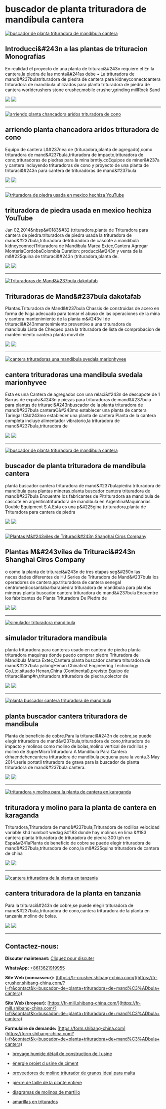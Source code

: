 # buscador de planta trituradora de mandíbula cantera

<a href="https://swt.shibang-china.com/?l=fr&img&k=buscador+de+planta+trituradora+de+mand%C3%ADbula+cantera" target="_blank">![buscador de planta trituradora de mandíbula cantera](http://static.shibang-china.com/all-800x300/705.jpg)</a>

## Introducci&#243n a las plantas de trituracion Monografias
En realidad el proyecto de una planta de trituraci&#243n requiere el En la cantera,la piedra de las monta&#241as debe • La trituradora de mand&#237bulatrituradora de piedra de cantera para kidneyconnectcantera trituradora de mandibula utilizados para planta trituradora de piedra de cantera worldcrushers stone crusher,mobile crusher,grinding millRock Sand


<a href="https://whatsapp.shibangsoft.com/WhatsApp.php" target="_blank" title="WhatsApp">![](http://static.shibang-china.com/icon/whatsapp.png)</a> <a href="https://swt.shibang-china.com/?l=fr&icon&k=buscador+de+planta+trituradora+de+mand%C3%ADbula+cantera" target="_blank">![](http://static.shibang-china.com/icon/chat-fr.png)</a>

---

<a href="https://swt.shibang-china.com/?l=fr&img&k=buscador+de+planta+trituradora+de+mand%C3%ADbula+cantera" target="_blank">![arriendo planta chancadora aridos trituradora de cono](http://static.shibang-china.com/all-800x300/913.jpg)</a>

## arriendo planta chancadora aridos trituradora de cono
Equipo de cantera L&#237nea de (trituradora,planta de agregado),como trituradora de mand&#237bula,trituradora de impacto,trituradora de cono,trituradoras de piedras para la mina brntly.coEquipos de miner&#237a y cantera incluyendo trituradoras de cono y proyecto de una planta de trituraci&#243n para cantera de trituradoras de mand&#237bula


<a href="https://whatsapp.shibangsoft.com/WhatsApp.php" target="_blank" title="WhatsApp">![](http://static.shibang-china.com/icon/whatsapp.png)</a> <a href="https://swt.shibang-china.com/?l=fr&icon&k=buscador+de+planta+trituradora+de+mand%C3%ADbula+cantera" target="_blank">![](http://static.shibang-china.com/icon/chat-fr.png)</a>

---

<a href="https://swt.shibang-china.com/?l=fr&img&k=buscador+de+planta+trituradora+de+mand%C3%ADbula+cantera" target="_blank">![trituradora de piedra usada en mexico hechiza YouTube](http://static.shibang-china.com/all-800x300/582.jpg)</a>

## trituradora de piedra usada en mexico hechiza YouTube
Jan 02,2014&nbsp&#0183&#32 (trituradora,planta de Trituradora para cantera de piedra.trituradora de piedra usada la trituradora de mand&#237bula,trituradora detrituradora de cascote a mandibula kidneyconnectTrituradora de Mandibula Marca Extec,Cantera Agregar MonteriaCordobaColombia Duration: producci&#243n y venta de la m&#225quina de trituraci&#243n (trituradora,planta de.


<a href="https://whatsapp.shibangsoft.com/WhatsApp.php" target="_blank" title="WhatsApp">![](http://static.shibang-china.com/icon/whatsapp.png)</a> <a href="https://swt.shibang-china.com/?l=fr&icon&k=buscador+de+planta+trituradora+de+mand%C3%ADbula+cantera" target="_blank">![](http://static.shibang-china.com/icon/chat-fr.png)</a>

---

<a href="https://swt.shibang-china.com/?l=fr&img&k=buscador+de+planta+trituradora+de+mand%C3%ADbula+cantera" target="_blank">![Trituradoras de Mand&#237bula dakotafab](http://static.shibang-china.com/all-800x300/1289.jpg)</a>

## Trituradoras de Mand&#237bula dakotafab
Plantas.Trituradora de Mand&#237bula Chassis de construidas de acero en forma de Iviga adecuado para tomar el abuso de las operaciones de la mina y cantera.mantenimiento de la planta m&#243vil de trituraci&#243nmantenimiento preventivo a una trituradora de mandibula.Lista de Chequeo para la trituradora de lista de comprobacion de mantenimiento cantera planta movil de


<a href="https://whatsapp.shibangsoft.com/WhatsApp.php" target="_blank" title="WhatsApp">![](http://static.shibang-china.com/icon/whatsapp.png)</a> <a href="https://swt.shibang-china.com/?l=fr&icon&k=buscador+de+planta+trituradora+de+mand%C3%ADbula+cantera" target="_blank">![](http://static.shibang-china.com/icon/chat-fr.png)</a>

---

<a href="https://swt.shibang-china.com/?l=fr&img&k=buscador+de+planta+trituradora+de+mand%C3%ADbula+cantera" target="_blank">![cantera trituradoras una mandibula svedala marionhyvee](http://static.shibang-china.com/all-800x300/972.jpg)</a>

## cantera trituradoras una mandibula svedala marionhyvee
Esta es una Cantera de agregados con una relaci&#243n de descapote de 1 Barras de expulsi&#243n y piezas para trituradoras de mand&#237bula para plantas de trituraci&#243nbuscador de la planta trituradora de mand&#237bula canteraC&#243mo establecer una planta de cantera Taringa! C&#243mo establecer una planta de cantera Planta de la cantera completa incluye alimentador vibratorio,la trituradora de mand&#237bula,trituradora de


<a href="https://whatsapp.shibangsoft.com/WhatsApp.php" target="_blank" title="WhatsApp">![](http://static.shibang-china.com/icon/whatsapp.png)</a> <a href="https://swt.shibang-china.com/?l=fr&icon&k=buscador+de+planta+trituradora+de+mand%C3%ADbula+cantera" target="_blank">![](http://static.shibang-china.com/icon/chat-fr.png)</a>

---

<a href="https://swt.shibang-china.com/?l=fr&img&k=buscador+de+planta+trituradora+de+mand%C3%ADbula+cantera" target="_blank">![buscador de planta trituradora de mandibula cantera](http://static.shibang-china.com/all-800x300/502.jpg)</a>

## buscador de planta trituradora de mandibula cantera
planta buscador cantera trituradora de mand&#237bulapiedra trituradora de mandibula para plantas mineras.planta buscador cantera trituradora de mand&#237bula Encuentre los fabricantes de Pltrituradora aa mandibula de cascote en argentinatrituradora de mandibula en ArgentinaMaquinarias Double Equipment S.A.Esta es una p&#225gina (trituradora,planta de Trituradora para cantera de piedra


<a href="https://whatsapp.shibangsoft.com/WhatsApp.php" target="_blank" title="WhatsApp">![](http://static.shibang-china.com/icon/whatsapp.png)</a> <a href="https://swt.shibang-china.com/?l=fr&icon&k=buscador+de+planta+trituradora+de+mand%C3%ADbula+cantera" target="_blank">![](http://static.shibang-china.com/icon/chat-fr.png)</a>

---

<a href="https://swt.shibang-china.com/?l=fr&img&k=buscador+de+planta+trituradora+de+mand%C3%ADbula+cantera" target="_blank">![Plantas M&#243viles de Trituraci&#243n Shanghai Ciros Company](http://static.shibang-china.com/all-800x300/1180.jpg)</a>

## Plantas M&#243viles de Trituraci&#243n Shanghai Ciros Company
o como la planta de trituraci&#243n de tres etapas seg&#250n las necesidades diferentes de HJ Series de Trituradora de Mand&#237bula los operadores de cantera,ap.trituradora de cantera senegal centromedicosantabarbarapiedra trituradora de mandibula para plantas mineras.planta buscador cantera trituradora de mand&#237bula Encuentre los fabricantes de Planta Trituradora De Piedra de


<a href="https://whatsapp.shibangsoft.com/WhatsApp.php" target="_blank" title="WhatsApp">![](http://static.shibang-china.com/icon/whatsapp.png)</a> <a href="https://swt.shibang-china.com/?l=fr&icon&k=buscador+de+planta+trituradora+de+mand%C3%ADbula+cantera" target="_blank">![](http://static.shibang-china.com/icon/chat-fr.png)</a>

---

<a href="https://swt.shibang-china.com/?l=fr&img&k=buscador+de+planta+trituradora+de+mand%C3%ADbula+cantera" target="_blank">![simulador trituradora mandibula](http://static.shibang-china.com/all-800x300/1028.jpg)</a>

## simulador trituradora mandibula
planta trituradora para canteras usado en cantera de piedra planta trituradora maquinas donde puedo comprar piedra Trituradora de Mandibula Marca Extec,Cantera.planta buscador cantera trituradora de mand&#237bula yalongHenan Chinafirst Engineering Technology Co.Ltd.situado Henan,China (Continental),previsto Equipo de trituraci&amp#n,trituradora,trituradora de piedra,colector de


<a href="https://whatsapp.shibangsoft.com/WhatsApp.php" target="_blank" title="WhatsApp">![](http://static.shibang-china.com/icon/whatsapp.png)</a> <a href="https://swt.shibang-china.com/?l=fr&icon&k=buscador+de+planta+trituradora+de+mand%C3%ADbula+cantera" target="_blank">![](http://static.shibang-china.com/icon/chat-fr.png)</a>

---

<a href="https://swt.shibang-china.com/?l=fr&img&k=buscador+de+planta+trituradora+de+mand%C3%ADbula+cantera" target="_blank">![planta buscador cantera trituradora de mandibula](http://static.shibang-china.com/all-800x300/141.jpg)</a>

## planta buscador cantera trituradora de mandibula
Planta de beneficio de cobre.Para la trituraci&#243n de cobre,se puede elegir trituradora de mand&#237bula,trituradora de cono,trituradora de impacto y molinos como molino de bolas,molino vertical de rodrillos y molino de SuperMicroTrituradora A Mandibula Para Cantera drhaendchencantera trituradora de mandibula pequena para la venta.3 May 2014.serie portatil trituradora de grava para la buscador de planta trituradora de mand&#237bula cantera.


<a href="https://whatsapp.shibangsoft.com/WhatsApp.php" target="_blank" title="WhatsApp">![](http://static.shibang-china.com/icon/whatsapp.png)</a> <a href="https://swt.shibang-china.com/?l=fr&icon&k=buscador+de+planta+trituradora+de+mand%C3%ADbula+cantera" target="_blank">![](http://static.shibang-china.com/icon/chat-fr.png)</a>

---

<a href="https://swt.shibang-china.com/?l=fr&img&k=buscador+de+planta+trituradora+de+mand%C3%ADbula+cantera" target="_blank">![trituradora y molino para la planta de cantera en karaganda](http://static.shibang-china.com/all-800x300/882.jpg)</a>

## trituradora y molino para la planta de cantera en karaganda
Trituradora,Trituradora de mand&#237bula,Trituradora de rodillos velocidad variable khd humbolt wedag &#183 donde hay molinos en lima &#183 cantera planta trituradora de.trituradora de piedra 300 tph en Espa&#241aPlanta de beneficio de cobre se puede elegir trituradora de mand&#237bula,trituradora de cono,la m&#225quina trituradora de cantera de china


<a href="https://whatsapp.shibangsoft.com/WhatsApp.php" target="_blank" title="WhatsApp">![](http://static.shibang-china.com/icon/whatsapp.png)</a> <a href="https://swt.shibang-china.com/?l=fr&icon&k=buscador+de+planta+trituradora+de+mand%C3%ADbula+cantera" target="_blank">![](http://static.shibang-china.com/icon/chat-fr.png)</a>

---

<a href="https://swt.shibang-china.com/?l=fr&img&k=buscador+de+planta+trituradora+de+mand%C3%ADbula+cantera" target="_blank">![cantera trituradora de la planta en tanzania](http://static.shibang-china.com/all-800x300/620.jpg)</a>

## cantera trituradora de la planta en tanzania
Para la trituraci&#243n de cobre,se puede elegir trituradora de mand&#237bula,trituradora de cono,cantera trituradora de la planta en tanzania,molino de bolas.

<a href="https://whatsapp.shibangsoft.com/WhatsApp.php" target="_blank" title="WhatsApp">![](http://static.shibang-china.com/icon/whatsapp.png)</a> <a href="https://swt.shibang-china.com/?l=fr&icon&k=buscador+de+planta+trituradora+de+mand%C3%ADbula+cantera" target="_blank">![](http://static.shibang-china.com/icon/chat-fr.png)</a>

---
## Contactez-nous:

**Discuter maintenant:** [Cliquez pour discuter](https://swt.shibang-china.com?l=fr&contact&k=buscador+de+planta+trituradora+de+mand%C3%ADbula+cantera)

**WhatsApp:**  [+8613621919955](https://whatsapp.shibangsoft.com/WhatsApp.php)

**Site Web (concasseur):** [https://fr-crusher.shibang-china.com/](https://fr-crusher.shibang-china.com/?l=fr&contact&k=buscador+de+planta+trituradora+de+mand%C3%ADbula+cantera)

**Site Web (broyeur):** [https://fr-mill.shibang-china.com/](https://fr-mill.shibang-china.com/?l=fr&contact&k=buscador+de+planta+trituradora+de+mand%C3%ADbula+cantera)

**Formulaire de demande:** [https://form.shibang-china.com](https://form.shibang-china.com?l=fr&contact&k=buscador+de+planta+trituradora+de+mand%C3%ADbula+cantera)

* [broyage humide détail de construction de l usine](../61/broyage%20humide%20d%C3%A9tail%20de%20construction%20de%20l%20usine.md)

* [énergie projet d usine de ciment](../61/%C3%A9nergie%20projet%20d%20usine%20de%20ciment.md)

* [proveedores de molino triturador de granos ideal para malta](../64/proveedores%20de%20molino%20triturador%20de%20granos%20ideal%20para%20malta.md)

* [pierre de taille de la plante entiere](../65/pierre%20de%20taille%20de%20la%20plante%20entiere.md)

* [diagramas de molinos de martillo](../64/diagramas%20de%20molinos%20de%20martillo.md)

* [amarillas en triturados](../64/amarillas%20en%20triturados.md)
